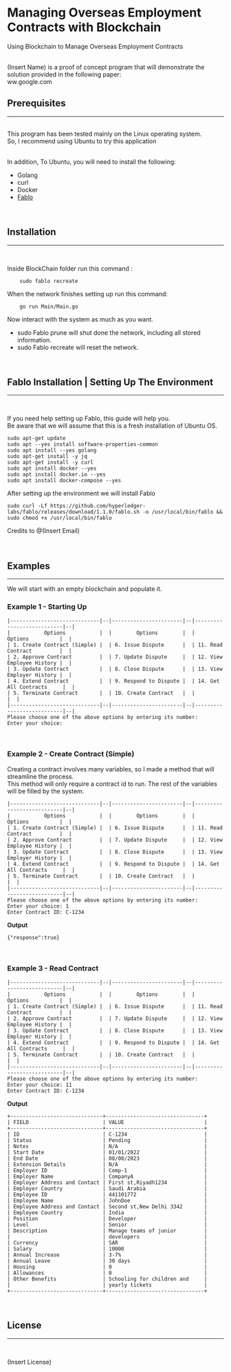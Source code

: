 #  Managing Overseas Employment Contracts with Blockchain
Using Blockchain to Manage Overseas Employment Contracts  <br>
<br>


(Insert Name) is a proof of concept program that will demonstrate the solution provided in the following paper: <br>
ww.google.com



## Prerequisites 
--------------
<br>
This program has been tested mainly on the Linux operating system. <br>
 So, I recommend using Ubuntu to try this application <br>
 <br>

In addition, To Ubuntu, you will need to install the following: 

- Golang
- curl
- Docker
-  [Fablo](https://github.com/hyperledger-labs/fablo)

<br>

## Installation
---------------
<br>



Inside BlockChain folder run this command :
``` 
    sudo fablo recreate
```

When the network finishes setting up run this command: 
``` 
    go run Main/Main.go
```

Now interact with the system as much as you want.
* sudo Fablo prune will shut done the network, including all stored information.
* sudo Fablo recreate will reset the network.

<br>

## Fablo Installation | Setting Up The Environment
-----
<br>

If you need help setting up Fablo, this guide will help you. <br>
Be aware that we will assume that this is a fresh installation of Ubuntu OS. 
```
sudo apt-get update
sudo apt --yes install software-properties-common
sudo apt install --yes golang
sudo apt-get install -y jq
sudo apt-get install -y curl
sudo apt install docker --yes
sudo apt install docker.io --yes
sudo apt install docker-compose --yes
```

After setting up the environment we will install Fablo
```
sudo curl -Lf https://github.com/hyperledger-labs/fablo/releases/download/1.1.0/fablo.sh -o /usr/local/bin/fablo && sudo chmod +x /usr/local/bin/fablo
```
Credits to @(Insert Email)


<br>


## Examples
-----------

We will start with an empty blockchain and populate it.
<br>



### **Example 1 - Starting Up**
```
|-----------------------------|--|-----------------------|--|---------------------------|--|
|           Options           |  |        Options        |  |          Options          |  |
| 1. Create Contract (Simple) |  | 6. Issue Dispute      |  | 11. Read Contract         |  |
| 2. Approve Contract         |  | 7. Update Dispute     |  | 12. View Employee History |  |
| 3. Update Contract          |  | 8. Close Dispute      |  | 13. View Employer History |  |
| 4. Extend Contract          |  | 9. Respond to Dispute |  | 14. Get All Contracts     |  |
| 5. Terminate Contract       |  | 10. Create Contract   |  |                           |  |
|-----------------------------|--|-----------------------|--|---------------------------|--|
Please choose one of the above options by entering its number:
Enter your choice: 
```
<br>


### **Example 2 - Create Contract (Simple)**


Creating a contract involves many variables, so I made a method that will streamline the process. <br>
This method will only require a contract id to run. The rest of the variables will be filled by the system. <br>

```
|-----------------------------|--|-----------------------|--|---------------------------|--|
|           Options           |  |        Options        |  |          Options          |  |
| 1. Create Contract (Simple) |  | 6. Issue Dispute      |  | 11. Read Contract         |  |
| 2. Approve Contract         |  | 7. Update Dispute     |  | 12. View Employee History |  |
| 3. Update Contract          |  | 8. Close Dispute      |  | 13. View Employer History |  |
| 4. Extend Contract          |  | 9. Respond to Dispute |  | 14. Get All Contracts     |  |
| 5. Terminate Contract       |  | 10. Create Contract   |  |                           |  |
|-----------------------------|--|-----------------------|--|---------------------------|--|
Please choose one of the above options by entering its number:
Enter your choice: 1
Enter Contract ID: C-1234
```
**Output**
```
{"response":true}
```
<br>



### **Example 3 - Read Contract**
```
|-----------------------------|--|-----------------------|--|---------------------------|--|
|           Options           |  |        Options        |  |          Options          |  |
| 1. Create Contract (Simple) |  | 6. Issue Dispute      |  | 11. Read Contract         |  |
| 2. Approve Contract         |  | 7. Update Dispute     |  | 12. View Employee History |  |
| 3. Update Contract          |  | 8. Close Dispute      |  | 13. View Employer History |  |
| 4. Extend Contract          |  | 9. Respond to Dispute |  | 14. Get All Contracts     |  |
| 5. Terminate Contract       |  | 10. Create Contract   |  |                           |  |
|-----------------------------|--|-----------------------|--|---------------------------|--|
Please choose one of the above options by entering its number:
Enter your choice: 11
Enter Contract ID: C-1234
```

**Output**
```
+------------------------------+--------------------------------+
| FIELD                        | VALUE                          |
+------------------------------+--------------------------------+
| ID                           | C-1234                         |
| Status                       | Pending                        |
| Notes                        | N/A                            |
| Start Date                   | 01/01/2022                     |
| End Date                     | 08/08/2023                     |
| Extension Details            | N/A                            |
| Employer ID                  | Comp-1                         |
| Employer Name                | CompanyA                       |
| Employer Address and Contact | First st,Riyadh1234            |
| Employer Country             | Saudi Arabia                   |
| Employee ID                  | 441101772                      |
| Employee Name                | JohnDoe                        |
| Employee Address and Contact | Second st,New Delhi 3342       |
| Employee Country             | India                          |
| Position                     | Developer                      |
| Level                        | Senior                         |
| Description                  | Manage teams of junior         |
|                              | developers                     |
| Currency                     | SAR                            |
| Salary                       | 10000                          |
| Annual Increase              | 3-7%                           |
| Annual Leave                 | 30 days                        |
| Housing                      | 0                              |
| Allowances                   | 0                              |
| Other Benefits               | Schooling for children and     |
|                              | yearly tickets                 |
+------------------------------+--------------------------------+
```
<br>











## License
------
<br>

(Insert License)
